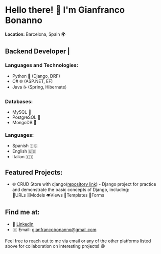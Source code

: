 # Hello there! 👋 I'm Gianfranco Bonanno

**Location:** Barcelona, Spain 🌍

## Backend Developer | 

### Languages and Technologies:

- Python 🐍 (Django, DRF)
- C# 🌐 (ASP.NET, EF)
- Java ☕️ (Spring, Hibernate)

### Databases:

- MySQL 🐬
- PostgreSQL 🐘
- MongoDB 🍃

### Languages:

- Spanish 🇪🇸
- English 🇺🇸
- Italian 🇮🇹

## Featured Projects:

- 🌐 CRUD Store with django([repository link](https://github.com/gfranb/CRUD-Store-Django)) - Django project for practice and demonstrate the basic concepts of Django, including:         
🔗URLs
🗄️Models
👁️Views
📄Templates
📝Forms

## Find me at:

- 💼 [LinkedIn](https://www.linkedin.com/in/gianfranco-bonanno-687065111/)
- ✉️ Email: gianfrancobonanno@gmail.com

Feel free to reach out to me via email or any of the other platforms listed above for collaboration on interesting projects! 😄
